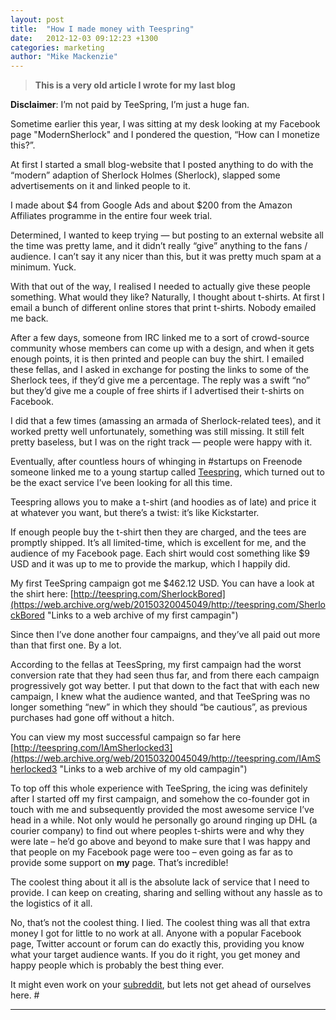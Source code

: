 ```yaml
---
layout: post
title:  "How I made money with Teespring"
date:   2012-12-03 09:12:23 +1300
categories: marketing
author: "Mike Mackenzie"
---
```


> **This is a very old article I wrote for my last blog**
> 
**Disclaimer**: I’m not paid by TeeSpring, I’m just a huge fan.

Sometime earlier this year, I was sitting at my desk looking at my Facebook page "ModernSherlock" and I pondered the question, “How can I monetize this?”.

At first I started a small blog-website that I posted anything to do with the “modern” adaption of Sherlock Holmes (Sherlock), slapped some advertisements on it and linked people to it.

I made about $4 from Google Ads and about $200 from the Amazon Affiliates programme in the entire four week trial.

Determined, I wanted to keep trying — but posting to an external website all the time was pretty lame, and it didn’t really “give” anything to the fans / audience. I can’t say it any nicer than this, but it was pretty much spam at a minimum. Yuck.

With that out of the way, I realised I needed to actually give these people something. What would they like? Naturally, I thought about t-shirts. At first I email a bunch of different online stores that print t-shirts. Nobody emailed me back.

After a few days, someone from IRC linked me to a sort of crowd-source community whose members can come up with a design, and when it gets enough points, it is then printed and people can buy the shirt. I emailed these fellas, and I asked in exchange for posting the links to some of the Sherlock tees, if they’d give me a percentage. The reply was a swift “no” but they’d give me a couple of free shirts if I advertised their t-shirts on Facebook.

I did that a few times (amassing an armada of Sherlock-related tees), and it worked pretty well unfortunately, something was still missing. It still felt pretty baseless, but I was on the right track — people were happy with it.

Eventually, after countless hours of whinging in #startups on Freenode someone linked me to a young startup called [Teespring](https://web.archive.org/web/20150320045049/http://www.teespring.com/, "Web Archive of when I first saw Teespring"), which turned out to be the exact service I’ve been looking for all this time.

Teespring allows you to make a t-shirt (and hoodies as of late) and price it at whatever you want, but there’s a twist: it’s like Kickstarter.

If enough people buy the t-shirt then they are charged, and the tees are promptly shipped. It’s all limited-time, which is excellent for me, and the audience of my Facebook page. Each shirt would cost something like $9 USD and it was up to me to provide the markup, which I happily did.

My first TeeSpring campaign got me $462.12 USD. You can have a look at the shirt here: [http://teespring.com/SherlockBored](https://web.archive.org/web/20150320045049/http://teespring.com/SherlockBored "Links to a web archive of my first campagin")

Since then I’ve done another four campaigns, and they’ve all paid out more than that first one. By a lot.

According to the fellas at TeesSpring, my first campaign had the worst conversion rate that they had seen thus far, and from there each campaign progressively got way better. I put that down to the fact that with each new campaign, I knew what the audience wanted, and that TeeSpring was no longer something “new” in which they should “be cautious”, as previous purchases had gone off without a hitch.

You can view my most successful campaign so far here [http://teespring.com/IAmSherlocked3](https://web.archive.org/web/20150320045049/http://teespring.com/IAmSherlocked3 "Links to a web archive of my old campagin")

To top off this whole experience with TeeSpring, the icing was definitely after I started off my first campaign, and somehow the co-founder got in touch with me and subsequently provided the most awesome service I’ve head in a while. Not only would he personally go around ringing up DHL (a courier company) to find out where peoples t-shirts were and why they were late – he’d go above and beyond to make sure that I was happy and that people on my Facebook page were too – even going as far as to provide some support on **my** page. That’s incredible!

The coolest thing about it all is the absolute lack of service that I need to provide. I can keep on creating, sharing and selling without any hassle as to the logistics of it all.

No, that’s not the coolest thing. I lied. The coolest thing was all that extra money I got for little to no work at all. Anyone with a popular Facebook page, Twitter account or forum can do exactly this, providing you know what your target audience wants. If you do it right, you get money and happy people which is probably the best thing ever.

It might even work on your [subreddit](http://www.reddit.com/reddits/ "Just shows a list of subreddits"), but lets not get ahead of ourselves here. #

****
